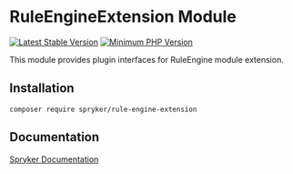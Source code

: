 # RuleEngineExtension Module
[![Latest Stable Version](https://poser.pugx.org/spryker/rule-engine-extension/v/stable.svg)](https://packagist.org/packages/spryker/rule-engine-extension)
[![Minimum PHP Version](https://img.shields.io/badge/php-%3E%3D%208.3-8892BF.svg)](https://php.net/)

This module provides plugin interfaces for RuleEngine module extension.

## Installation

```
composer require spryker/rule-engine-extension
```

## Documentation

[Spryker Documentation](https://docs.spryker.com)
